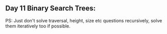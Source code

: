 ## Day 11 Binary Search Trees: 



PS: Just don't solve traversal, height, size etc questions recursively, solve them iteratively too if possible.

